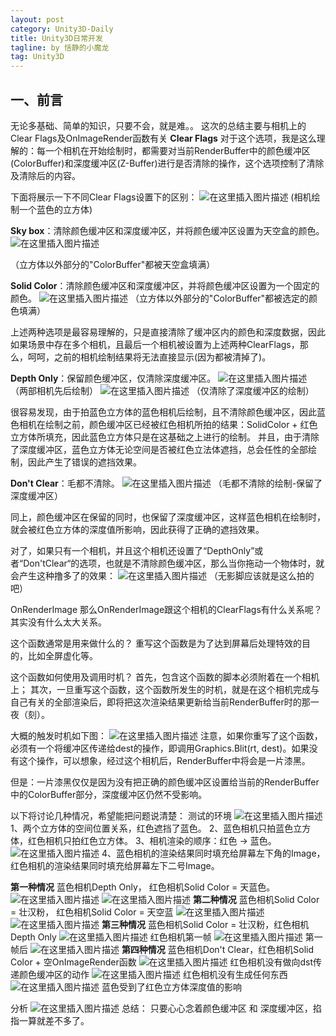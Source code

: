 ```yaml
---
layout: post
category: Unity3D-Daily
title: Unity3D日常开发
tagline: by 恬静的小魔龙
tag: Unity3D
---
```


## 一、前言
无论多基础、简单的知识，只要不会，就是难。。
这次的总结主要与相机上的Clear Flags及OnImageRender函数有关
**Clear Flags**
对于这个选项，我是这么理解的：每一个相机在开始绘制时，都需要对当前RenderBuffer中的颜色缓冲区(ColorBuffer)和深度缓冲区(Z-Buffer)进行是否清除的操作，这个选项控制了清除及清除后的内容。

下面将展示一下不同Clear Flags设置下的区别：
![在这里插入图片描述](http://gadimg-10045137.image.myqcloud.com/20180119/5a617b2c79fdd.png)
(相机绘制一个蓝色的立方体)

**Sky box**：清除颜色缓冲区和深度缓冲区，并将颜色缓冲区设置为天空盒的颜色。
![在这里插入图片描述](http://gadimg-10045137.image.myqcloud.com/20180119/5a617b72d511d.png)

（立方体以外部分的"ColorBuffer"都被天空盒填满）

**Solid Color**：清除颜色缓冲区和深度缓冲区，并将颜色缓冲区设置为一个固定的颜色。
![在这里插入图片描述](http://gadimg-10045137.image.myqcloud.com/20180119/5a617b8958154.png)
（立方体以外部分的"ColorBuffer"都被选定的颜色填满）

上述两种选项是最容易理解的，只是直接清除了缓冲区内的颜色和深度数据，因此如果场景中存在多个相机，且最后一个相机被设置为上述两种ClearFlags，那么，呵呵，之前的相机绘制结果将无法直接显示(因为都被清掉了)。

**Depth Only**：保留颜色缓冲区，仅清除深度缓冲区。
![在这里插入图片描述](http://gadimg-10045137.image.myqcloud.com/20180119/5a617ba3c9d07.png)
（两部相机先后绘制）
![在这里插入图片描述](http://gadimg-10045137.image.myqcloud.com/20180119/5a617b94b6f81.png)
（仅清除了深度缓冲区的绘制）

很容易发现，由于拍蓝色立方体的蓝色相机后绘制，且不清除颜色缓冲区，因此蓝色相机在绘制之前，颜色缓冲区已经被红色相机所拍的结果：SolidColor + 红色立方体所填充，因此蓝色立方体只是在这基础之上进行的绘制。
并且，由于清除了深度缓冲区，蓝色立方体无论空间是否被红色立法体遮挡，总会任性的全部绘制，因此产生了错误的遮挡效果。

**Don't Clear**：毛都不清除。
![在这里插入图片描述](http://gadimg-10045137.image.myqcloud.com/20180119/5a617bb4728f1.png)
（毛都不清除的绘制-保留了深度缓冲区）

同上，颜色缓冲区在保留的同时，也保留了深度缓冲区，这样蓝色相机在绘制时，就会被红色立方体的深度值所影响，因此获得了正确的遮挡效果。

对了，如果只有一个相机，并且这个相机还设置了“DepthOnly”或者“Don'tClear“的选项，也就是不清除颜色缓冲区，那么当你拖动一个物体时，就会产生这种撸多了的效果：
![在这里插入图片描述](http://gadimg-10045137.image.myqcloud.com/20180119/5a617bbb3bc0a.gif)
（无影脚应该就是这么拍的吧）


OnRenderImage
那么OnRenderImage跟这个相机的ClearFlags有什么关系呢？
其实没有什么太大关系。

这个函数通常是用来做什么的？
重写这个函数是为了达到屏幕后处理特效的目的，比如全屏虚化等。

这个函数如何使用及调用时机？
首先，包含这个函数的脚本必须附着在一个相机上；
其次，一旦重写这个函数，这个函数所发生的时机，就是在这个相机完成与自己有关的全部渲染后，即将把这次渲染结果更新给当前RenderBuffer时的那一夜（刻）。

大概的触发时机如下图：
![在这里插入图片描述](http://gadimg-10045137.image.myqcloud.com/20180119/5a617bd9c6d9b.png)
注意，如果你重写了这个函数，必须有一个将缓冲区传递给dest的操作，即调用Graphics.Blit(rt,  dest)。如果没有这个操作，可以想象，经过这个相机后，RenderBuffer中将会是一片漆黑。

但是：一片漆黑仅仅是因为没有把正确的颜色缓冲区设置给当前的RenderBuffer中的ColorBuffer部分，深度缓冲区仍然不受影响。

以下将讨论几种情况，希望能把问题说清楚：
测试的环境
![在这里插入图片描述](http://gadimg-10045137.image.myqcloud.com/20180119/5a617bef480f1.png)
1、两个立方体的空间位置关系，红色遮挡了蓝色。
2、蓝色相机只拍蓝色立方体，红色相机只拍红色立方体。
3、相机渲染的顺序：红色 → 蓝色。
![在这里插入图片描述](http://gadimg-10045137.image.myqcloud.com/20180119/5a617be79bfdc.png)
4、蓝色相机的渲染结果同时填充给屏幕左下角的Image，红色相机的渲染结果同时填充给屏幕左下二号Image。

**第一种情况**
蓝色相机Depth Only， 红色相机Solid Color = 天蓝色。
![在这里插入图片描述](http://gadimg-10045137.image.myqcloud.com/20180119/5a617bfb8757d.png)
![在这里插入图片描述](http://gadimg-10045137.image.myqcloud.com/20180119/5a617c04dccc1.png)
**第二种情况**
蓝色相机Solid Color = 壮汉粉， 红色相机Solid Color = 天空蓝
![在这里插入图片描述](http://gadimg-10045137.image.myqcloud.com/20180119/5a617c147b612.png)
![在这里插入图片描述](http://gadimg-10045137.image.myqcloud.com/20180119/5a617c1d28d82.png)
**第三种情况**
蓝色相机Solid Color = 壮汉粉，红色相机Depth Only
![在这里插入图片描述](http://gadimg-10045137.image.myqcloud.com/20180119/5a617c285025b.png)
红色相机第一帧
![在这里插入图片描述](http://gadimg-10045137.image.myqcloud.com/20180119/5a617c2ce840a.png)
第一帧后
![在这里插入图片描述](http://gadimg-10045137.image.myqcloud.com/20180119/5a617c387dc55.png)
**第四种情况**
蓝色相机Don't Clear，红色相机Solid Color + 空OnImageRender函数
![在这里插入图片描述](http://gadimg-10045137.image.myqcloud.com/20180119/5a617c4ccf49a.png)
红色相机没有做向dst传递颜色缓冲区的动作
![在这里插入图片描述](http://gadimg-10045137.image.myqcloud.com/20180119/5a617c554c50d.png)
红色相机没有生成任何东西
![在这里插入图片描述](http://gadimg-10045137.image.myqcloud.com/20180119/5a617c5d8982c.png)
蓝色受到了红色立方体深度值的影响

分析
![在这里插入图片描述](http://gadimg-10045137.image.myqcloud.com/20180119/5a617c63cdf31.png)
总结：
只要心心念着颜色缓冲区 和 深度缓冲区，掐指一算就差不多了。
